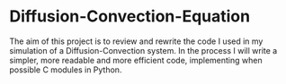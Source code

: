 # Diffusion-Convection-Equation
The aim of this project is to review and rewrite the code I used in my simulation of a Diffusion-Convection system.
In the process I will write a simpler, more readable and more efficient code, implementing when possible C modules in Python.
